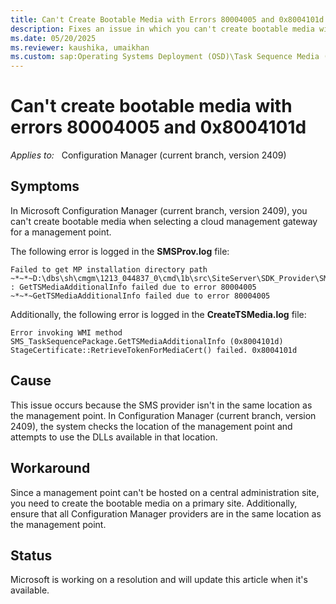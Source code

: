 ```yaml
---
title: Can't Create Bootable Media with Errors 80004005 and 0x8004101d
description: Fixes an issue in which you can't create bootable media with errors 80004005 and 0x8004101d in Microsoft Configuration Manager (current branch, version 2409).
ms.date: 05/20/2025
ms.reviewer: kaushika, umaikhan
ms.custom: sap:Operating Systems Deployment (OSD)\Task Sequence Media (all types)
---
```

# Can't create bootable media with errors 80004005 and 0x8004101d

_Applies to:_ &nbsp; Configuration Manager (current branch, version 2409)

## Symptoms

In Microsoft Configuration Manager (current branch, version 2409), you can't create bootable media when selecting a cloud management gateway for a management point.

The following error is logged in the **SMSProv.log** file:

```output
Failed to get MP installation directory path
~*~*~D:\dbs\sh\cmgm\1213_044837_0\cmd\1b\src\SiteServer\SDK_Provider\SMSProv\ssptspackage.cpp(3101) : GetTSMediaAdditionalInfo failed due to error 80004005
~*~*~GetTSMediaAdditionalInfo failed due to error 80004005
```

Additionally, the following error is logged in the **CreateTSMedia.log** file:

```output
Error invoking WMI method SMS_TaskSequencePackage.GetTSMediaAdditionalInfo (0x8004101d)
StageCertificate::RetrieveTokenForMediaCert() failed. 0x8004101d
```

## Cause

This issue occurs because the SMS provider isn't in the same location as the management point. In Configuration Manager (current branch, version 2409), the system checks the location of the management point and attempts to use the DLLs available in that location.

## Workaround

Since a management point can't be hosted on a central administration site, you need to create the bootable media on a primary site. Additionally, ensure that all Configuration Manager providers are in the same location as the management point.

## Status

Microsoft is working on a resolution and will update this article when it's available.
